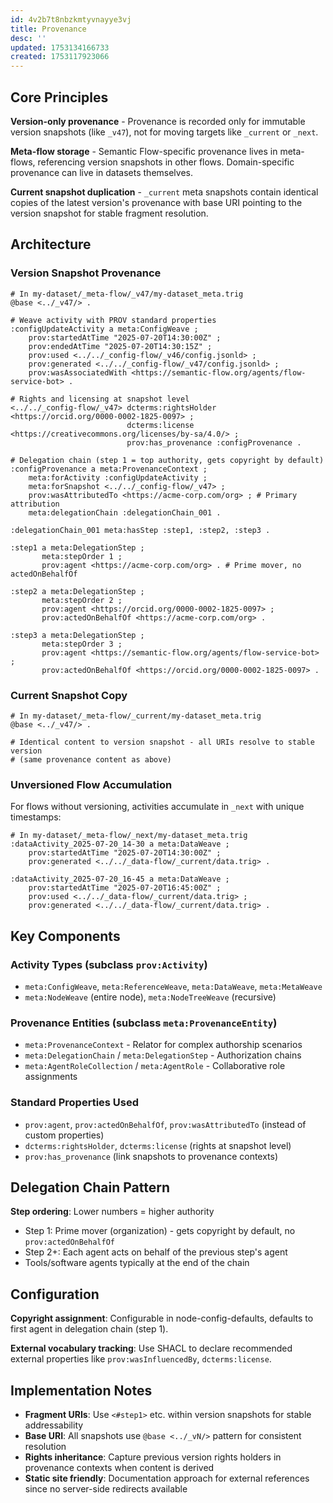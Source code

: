 ```yaml
---
id: 4v2b7t8nbzkmtyvnayye3vj
title: Provenance
desc: ''
updated: 1753134166733
created: 1753117923066
---
```


## Core Principles

**Version-only provenance** - Provenance is recorded only for immutable version snapshots (like `_v47`), not for moving targets like `_current` or `_next`.

**Meta-flow storage** - Semantic Flow-specific provenance lives in meta-flows, referencing version snapshots in other flows. Domain-specific provenance can live in datasets themselves.

**Current snapshot duplication** - `_current` meta snapshots contain identical copies of the latest version's provenance with base URI pointing to the version snapshot for stable fragment resolution.

## Architecture

### Version Snapshot Provenance

```turtle
# In my-dataset/_meta-flow/_v47/my-dataset_meta.trig
@base <../_v47/> .

# Weave activity with PROV standard properties
:configUpdateActivity a meta:ConfigWeave ;
    prov:startedAtTime "2025-07-20T14:30:00Z" ;
    prov:endedAtTime "2025-07-20T14:30:15Z" ;
    prov:used <../../_config-flow/_v46/config.jsonld> ;
    prov:generated <../../_config-flow/_v47/config.jsonld> ;
    prov:wasAssociatedWith <https://semantic-flow.org/agents/flow-service-bot> .

# Rights and licensing at snapshot level
<../../_config-flow/_v47> dcterms:rightsHolder <https://orcid.org/0000-0002-1825-0097> ;
                          dcterms:license <https://creativecommons.org/licenses/by-sa/4.0/> ;
                          prov:has_provenance :configProvenance .

# Delegation chain (step 1 = top authority, gets copyright by default)
:configProvenance a meta:ProvenanceContext ;
    meta:forActivity :configUpdateActivity ;
    meta:forSnapshot <../../_config-flow/_v47> ;
    prov:wasAttributedTo <https://acme-corp.com/org> ; # Primary attribution
    meta:delegationChain :delegationChain_001 .

:delegationChain_001 meta:hasStep :step1, :step2, :step3 .

:step1 a meta:DelegationStep ;
       meta:stepOrder 1 ;
       prov:agent <https://acme-corp.com/org> . # Prime mover, no actedOnBehalfOf

:step2 a meta:DelegationStep ;
       meta:stepOrder 2 ;
       prov:agent <https://orcid.org/0000-0002-1825-0097> ;
       prov:actedOnBehalfOf <https://acme-corp.com/org> .

:step3 a meta:DelegationStep ;
       meta:stepOrder 3 ;
       prov:agent <https://semantic-flow.org/agents/flow-service-bot> ;
       prov:actedOnBehalfOf <https://orcid.org/0000-0002-1825-0097> .
```

### Current Snapshot Copy

```turtle
# In my-dataset/_meta-flow/_current/my-dataset_meta.trig
@base <../_v47/> .

# Identical content to version snapshot - all URIs resolve to stable version
# (same provenance content as above)
```

### Unversioned Flow Accumulation

For flows without versioning, activities accumulate in `_next` with unique timestamps:

```turtle
# In my-dataset/_meta-flow/_next/my-dataset_meta.trig
:dataActivity_2025-07-20_14-30 a meta:DataWeave ;
    prov:startedAtTime "2025-07-20T14:30:00Z" ;
    prov:generated <../../_data-flow/_current/data.trig> .

:dataActivity_2025-07-20_16-45 a meta:DataWeave ;
    prov:startedAtTime "2025-07-20T16:45:00Z" ;
    prov:used <../../_data-flow/_current/data.trig> ;
    prov:generated <../../_data-flow/_current/data.trig> .
```

## Key Components

### Activity Types (subclass `prov:Activity`)
- `meta:ConfigWeave`, `meta:ReferenceWeave`, `meta:DataWeave`, `meta:MetaWeave`
- `meta:NodeWeave` (entire node), `meta:NodeTreeWeave` (recursive)

### Provenance Entities (subclass `meta:ProvenanceEntity`)
- `meta:ProvenanceContext` - Relator for complex authorship scenarios
- `meta:DelegationChain` / `meta:DelegationStep` - Authorization chains
- `meta:AgentRoleCollection` / `meta:AgentRole` - Collaborative role assignments

### Standard Properties Used
- `prov:agent`, `prov:actedOnBehalfOf`, `prov:wasAttributedTo` (instead of custom properties)
- `dcterms:rightsHolder`, `dcterms:license` (rights at snapshot level)
- `prov:has_provenance` (link snapshots to provenance contexts)

## Delegation Chain Pattern

**Step ordering**: Lower numbers = higher authority
- Step 1: Prime mover (organization) - gets copyright by default, no `prov:actedOnBehalfOf`
- Step 2+: Each agent acts on behalf of the previous step's agent
- Tools/software agents typically at the end of the chain

## Configuration

**Copyright assignment**: Configurable in node-config-defaults, defaults to first agent in delegation chain (step 1).

**External vocabulary tracking**: Use SHACL to declare recommended external properties like `prov:wasInfluencedBy`, `dcterms:license`.

## Implementation Notes

- **Fragment URIs**: Use `<#step1>` etc. within version snapshots for stable addressability
- **Base URI**: All snapshots use `@base <../_vN/>` pattern for consistent resolution
- **Rights inheritance**: Capture previous version rights holders in provenance contexts when content is derived
- **Static site friendly**: Documentation approach for external references since no server-side redirects available